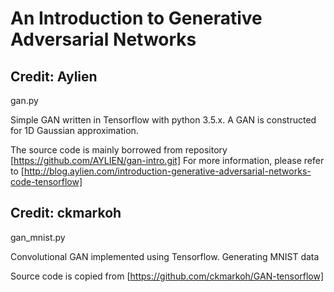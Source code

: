 # An Introduction to Generative Adversarial Networks

## Credit: Aylien
gan.py

Simple GAN written in Tensorflow with python 3.5.x.
A GAN is constructed for 1D Gaussian approximation.

The source code is mainly borrowed from repository [https://github.com/AYLIEN/gan-intro.git]
For more information, please refer to [http://blog.aylien.com/introduction-generative-adversarial-networks-code-tensorflow]

## Credit: ckmarkoh
gan_mnist.py

Convolutional GAN implemented using Tensorflow.
Generating MNIST data

Source code is copied from [https://github.com/ckmarkoh/GAN-tensorflow]



